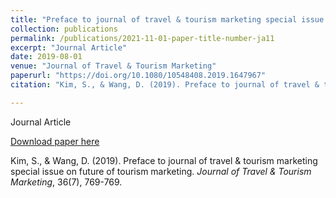 ```yaml
---
title: "Preface to journal of travel & tourism marketing special issue on future of tourism marketing"
collection: publications
permalink: /publications/2021-11-01-paper-title-number-ja11
excerpt: "Journal Article"
date: 2019-08-01
venue: "Journal of Travel & Tourism Marketing"
paperurl: "https://doi.org/10.1080/10548408.2019.1647967"
citation: "Kim, S., & Wang, D. (2019). Preface to journal of travel & tourism marketing special issue on future of tourism marketing. <i>Journal of Travel & Tourism Marketing</i>, 36(7), 769-769."

---
```

Journal Article

[Download paper here](https://doi.org/10.1080/10548408.2019.1647967)

Kim, S., & Wang, D. (2019). Preface to journal of travel & tourism marketing special issue on future of tourism marketing. <i>Journal of Travel & Tourism Marketing</i>, 36(7), 769-769.

